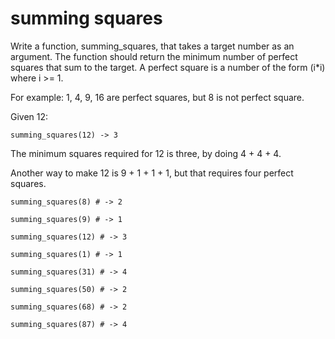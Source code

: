 # summing squares

Write a function, summing_squares, that takes a target number as an argument. The function should return the minimum number of perfect squares that sum to the target. A perfect square is a number of the form (i*i) where i >= 1.

For example: 1, 4, 9, 16 are perfect squares, but 8 is not perfect square.

Given 12:

`summing_squares(12) -> 3`

The minimum squares required for 12 is three, by doing 4 + 4 + 4.

Another way to make 12 is 9 + 1 + 1 + 1, but that requires four perfect squares.

`summing_squares(8) # -> 2`

`summing_squares(9) # -> 1`

`summing_squares(12) # -> 3`

`summing_squares(1) # -> 1`

`summing_squares(31) # -> 4`

`summing_squares(50) # -> 2`

`summing_squares(68) # -> 2`

`summing_squares(87) # -> 4`